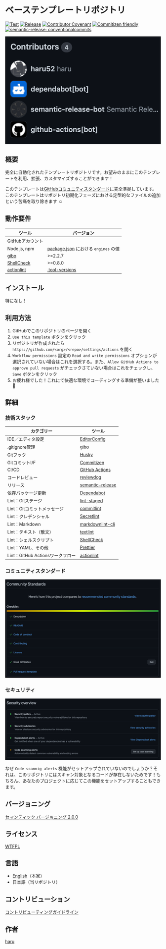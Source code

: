 # ベーステンプレートリポジトリ

[![Test](https://github.com/haru52/base_template_ja/actions/workflows/test.yml/badge.svg)](https://github.com/haru52/base_template_ja/actions/workflows/test.yml)
[![Release](https://github.com/haru52/base_template_ja/actions/workflows/release.yml/badge.svg)](https://github.com/haru52/base_template_ja/actions/workflows/release.yml)
[![Contributor Covenant](https://img.shields.io/badge/Contributor%20Covenant-2.0-4baaaa.svg)](CODE_OF_CONDUCT.md)
[![Commitizen friendly](https://img.shields.io/badge/commitizen-friendly-brightgreen.svg)](https://commitizen.github.io/cz-cli/)
[![semantic-release: conventionalcommits](https://img.shields.io/badge/semantic--release-conventionalcommits-e10079?logo=semantic-release)](https://github.com/semantic-release/semantic-release)

[![Contributors](images/contributors.png)](https://github.com/haru52/base_template_ja/graphs/contributors)

## 概要

完全に自動化されたテンプレートリポジトリです。お望みのままにこのテンプレートを利用、拡張、カスタマイズすることができます！

このテンプレートは[GitHubコミュニティスタンダード](https://github.com/haru52/base_template_ja/community)に完全準拠しています。このテンプレートはリポジトリ初期化フェーズにおける定型的なファイルの追加という苦痛を取り除きます ☺️

## 動作要件

|                           ツール                            |                      バージョン                      |
| ----------------------------------------------------------- | ---------------------------------------------------- |
| GitHubアカウント                                            |                                                      |
| Node.js, npm                                                | [package.json](package.json) における `engines` の値 |
| [gibo](https://github.com/simonwhitaker/gibo#readme)        | >=2.2.7                                              |
| [ShellCheck](https://github.com/koalaman/shellcheck#readme) | >=0.8.0                                              |
| [actionlint](https://github.com/rhysd/actionlint#readme)    | [.tool-versions](.tool-versions)                     |

## インストール

特になし！

## 利用方法

1. GitHubでこのリポジトリのページを開く
2. `Use this template` ボタンをクリック
3. リポジトリが作成されたら `https://github.com/<org>/<repo>/settings/actions` を開く
4. `Workflow permissions` 設定の `Read and write permissions` オプションが選択されていない場合はこれを選択する。また、`Allow GitHub Actions to approve pull requests` がチェックさていない場合はこれをチェックし、`Save` ボタンをクリック
5. お疲れ様でした！これにて快適な環境でコーディングする準備が整いました 🎉

## 詳細

### 技術スタック

|            カテゴリー            |                                    ツール                                    |
| -------------------------------- | ---------------------------------------------------------------------------- |
| IDE／エディタ設定                | [EditorConfig](https://editorconfig.org/)                                    |
| .gitignore管理                   | [gibo](https://github.com/simonwhitaker/gibo#readme)                         |
| Gitフック                        | [Husky](https://typicode.github.io/husky)                                    |
| GitコミットI/F                   | [Commitizen](https://commitizen.github.io/cz-cli/)                           |
| CI/CD                            | [GitHub Actions](https://github.com/features/actions)                        |
| コードレビュー                   | [reviewdog](https://github.com/reviewdog/reviewdog#readme)                   |
| リリース                         | [semantic-release](https://semantic-release.gitbook.io/semantic-release/)    |
| 依存パッケージ更新               | [Dependabot](https://docs.github.com/en/code-security/dependabot)            |
| Lint：Gitステージ                | [lint-staged](https://github.com/okonet/lint-staged#readme)                  |
| Lint：Gitコミットメッセージ      | [commitlint](https://commitlint.js.org/)                                     |
| Lint：クレデンシャル             | [Secretlint](https://github.com/secretlint/secretlint#readme)                |
| Lint：Markdown                   | [markdownlint-cli](https://github.com/igorshubovych/markdownlint-cli#readme) |
| Lint：テキスト（散文）           | [textlint](https://textlint.github.io/)                                      |
| Lint：シェルスクリプト           | [ShellCheck](https://github.com/koalaman/shellcheck#readme)                  |
| Lint：YAML、その他               | [Prettier](https://prettier.io/)                                             |
| Lint：GitHub Actionsワークフロー | [actionlint](https://github.com/rhysd/actionlint#readme)                     |

### コミュニティスタンダード

[![Community Standards](images/community_standards.png)](https://github.com/haru52/base_template_ja/community)

### セキュリティ

[![Security overview](images/security_overview.png)](https://github.com/haru52/base_template_ja/security)

なぜ `Code scannig alerts` 機能がセットアップされていないのでしょうか？それは、このリポジトリにはスキャン対象となるコードが存在しないためです！もちろん、あなたのプロジェクトに応じてこの機能をセットアップすることもできます。

## バージョニング

[セマンティック バージョニング 2.0.0](https://semver.org/lang/ja/spec/v2.0.0.html)

## ライセンス

[WTFPL](LICENSE)

## 言語

- [English](https://github.com/haru52/base_template#readme)（本家）
- 日本語（当リポジトリ）

## コントリビューション

[コントリビューティングガイドライン](CONTRIBUTING.md)

## 作者

[haru](https://haru52.com/)
